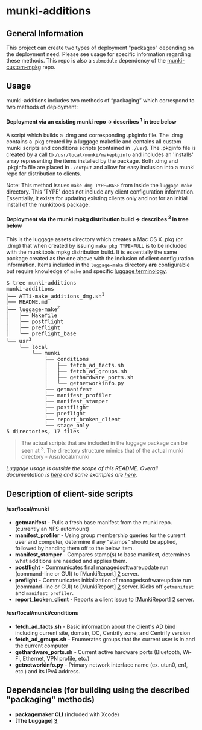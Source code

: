 munki-additions
===================


General Information
-------------------

This project can create two types of deployment "packages" depending on the deployment need.  Please see usage for specific information regarding these methods.  This repo is also a `submodule` dependency of the [munki-custom-mpkg](http://git.corp.attinteractive.com/corpsys/munki-custom-mpkg) repo.

Usage
-----

munki-additions includes two methods of “packaging” which correspond to two methods of deployment:

#### Deployment via an existing munki repo &#8594; describes <html><sup>1</sup></html> in tree below
A script which builds a .dmg and corresponding .pkginfo file.  The .dmg contains a .pkg created by a luggage makefile and contains all custom munki scripts and conditions scripts (contained in `./usr`).  The .pkginfo file is created by a call to `/usr/local/munki/makepkginfo` and includes an 'installs' array representing the items installed by the package.  Both .dmg and .pkginfo file are placed in `./output` and allow for easy inclusion into a munki repo for distribution to clients.

Note:
This method issues `make dmg TYPE=BASE` from inside the `luggage-make` directory.  This 'TYPE' does not include any client configuration information.  Essentially, it exists for updating existing clients only and not for an initial install of the munkitools package.

#### Deployment via the munki mpkg distribution build &#8594; describes <html><sup>2</sup></html> in tree below
This is the luggage assets directory which creates a Mac OS X .pkg (or .dmg) that when created by issuing `make pkg TYPE=FULL` is to be included with the munkitools mpkg distribution build.  It is essentially the same package created as the one above with the inclusion of client configuration information.  Items included in the `luggage-make` directory **are** configurable but require knowledge of `make` and specific [luggage terminology](https://github.com/unixorn/luggage/wiki/).


<pre>
$ tree munki-additions
munki-additions
├── ATTi-make_additions_dmg.sh<sup>1</sup>
├── README.md
├── luggage-make<sup>2</sup>
│   ├── Makefile
│   ├── postflight
│   ├── preflight
│   └── preflight_base
└── usr<sup>3</sup>
    └── local
        └── munki
            ├── conditions
            │   ├── fetch_ad_facts.sh
            │   ├── fetch_ad_groups.sh
            │   ├── gethardware_ports.sh
            │   └── getnetworkinfo.py
            ├── getmanifest
            ├── manifest_profiler
            ├── manifest_stamper
            ├── postflight
            ├── preflight
            ├── report_broken_client
            └── stage_only
5 directories, 17 files
</pre>

>The actual scripts that are included in the luggage package can be seen at <sup>3</sup>.  The directory structure mimics that of the actual munki directory - /usr/local/munki

_Luggage usage is outside the scope of this README.  Overall documentation is [here](https://github.com/unixorn/luggage/wiki/) and some examples are [here](https://github.com/unixorn/luggage-examples)._

Description of client-side scripts
----------------------------------

#### /usr/local/munki
* **getmanifest** - Pulls a fresh base manifest from the munki repo. (currently an NFS automount)
* **manifest_profiler** - Using group membership queries for the current user and computer, determine if any "stamps" should be applied, followed by handing them off to the below item.
* **manifest_stamper** - Compares stamp(s) to base manifest, determines what additions are needed and applies them.
* **postflight** - Communicates final managedsoftwareupdate run (command-line or GUI) to [MunkiReport] [2] server.
* **preflight** - Communicates initialization of managedsoftwareupdate run (command-line or GUI) to [MunkiReport] [2] server.  Kicks off `getmanifest` and `manifest_profiler`.
* **report_broken_client** - Reports a client issue to [MunkiReport] [2] server.

#### /usr/local/munki/conditions
* **fetch_ad_facts.sh** - Basic information about the client's AD bind including current site, domain, DC, Centrify zone, and Centrify version
* **fetch_ad_groups.sh** - Enumerates groups that the current user is in and the current computer
* **gethardware_ports.sh** - Current active hardware ports (Bluetooth, Wi-Fi, Ethernet, VPN profile, etc.)
* **getnetworkinfo.py** - Primary network interface name (ex. utun0, en1, etc.) and its IPv4 address.

Dependancies (for building using the described "packaging" methods)
------------

* **packagemaker CLI** (included with Xcode)
* **[The Luggage] [3]**

[1]: http://code.google.com/p/munki/       "Munki"
[2]: http://code.google.com/p/munkireport/  "MunkiReport"
[3]: https://github.com/unixorn/luggage    "The Luggage"
[4]: http://git.corp.attinteractive.com/corpsys/munki-additions	"munki-additions"